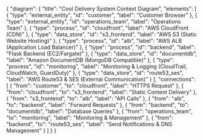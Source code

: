 
{
  "diagram": {
    "title": "Cool Delivery System Context Diagram",
    "elements": [
      {
        "type": "external_entity",
        "id": "customer",
        "label": "Customer Browser"
      },
      {
        "type": "external_entity",
        "id": "operations_team",
        "label": "Operations Team"
      },
      {
        "type": "process",
        "id": "cloudfront",
        "label": "AWS CloudFront (CDN)"
      },
      {
        "type": "data_store",
        "id": "s3_frontend",
        "label": "AWS S3 (Static Website Hosting)"
      },
      {
        "type": "process",
        "id": "alb",
        "label": "AWS ALB (Application Load Balancer)"
      },
      {
        "type": "process",
        "id": "backend",
        "label": "Flask Backend (EC2/Fargate)"
      },
      {
        "type": "data_store",
        "id": "documentdb",
        "label": "Amazon DocumentDB (MongoDB Compatible)"
      },
      {
        "type": "process",
        "id": "monitoring",
        "label": "Monitoring & Logging (CloudTrail, CloudWatch, GuardDuty)"
      },
      {
        "type": "data_store",
        "id": "route53_ses",
        "label": "AWS Route53 & SES (External Communication)"
      }
    ],
    "connections": [
      { "from": "customer", "to": "cloudfront", "label": "HTTPS Request" },
      { "from": "cloudfront", "to": "s3_frontend", "label": "Static Content Delivery" },
      { "from": "s3_frontend", "to": "alb", "label": "API Calls" },
      { "from": "alb", "to": "backend", "label": "Forward Requests" },
      { "from": "backend", "to": "documentdb", "label": "Database Queries" },
      { "from": "operations_team", "to": "monitoring", "label": "Monitoring & Management" },
      { "from": "backend", "to": "route53_ses", "label": "Send Notifications & DNS Management" }
    ]
  }
}
